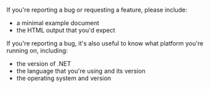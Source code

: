 If you're reporting a bug or requesting a feature, please include:
* a minimal example document
* the HTML output that you'd expect

If you're reporting a bug, it's also useful to know what platform you're
running on, including:

* the version of .NET
* the language that you're using and its version
* the operating system and version
